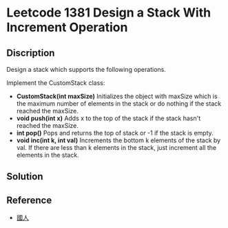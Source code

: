 # Leetcode 1381 Design a Stack With Increment Operation

## Discription

Design a stack which supports the following operations.

Implement the CustomStack class:

- **CustomStack(int maxSize)** Initializes the object with maxSize which is the maximum number of elements in the stack or do nothing if the stack reached the maxSize.
- **void push(int x)** Adds x to the top of the stack if the stack hasn't reached the maxSize.
- **int pop()** Pops and returns the top of stack or -1 if the stack is empty.
- **void inc(int k, int val)** Increments the bottom k elements of the stack by val. If there are less than k elements in the stack, just increment all the elements in the stack.

## Solution

## Reference

- [國人](https://blog.csdn.net/qq_46105170/article/details/126802196)